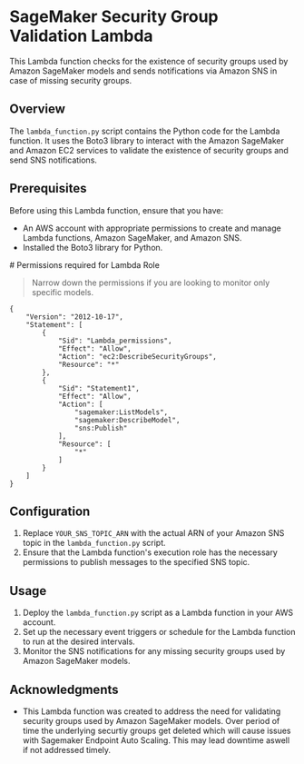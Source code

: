 # SageMaker Security Group Validation Lambda

This Lambda function checks for the existence of security groups used by Amazon SageMaker models and sends notifications via Amazon SNS in case of missing security groups.

## Overview

The `lambda_function.py` script contains the Python code for the Lambda function. It uses the Boto3 library to interact with the Amazon SageMaker and Amazon EC2 services to validate the existence of security groups and send SNS notifications.

## Prerequisites

Before using this Lambda function, ensure that you have:

- An AWS account with appropriate permissions to create and manage Lambda functions, Amazon SageMaker, and Amazon SNS.
- Installed the Boto3 library for Python.

# Permissions required for Lambda Role 

> Narrow down the permissions if you are looking to monitor only specific models.

```
{
    "Version": "2012-10-17",
    "Statement": [
        {
            "Sid": "Lambda_permissions",
            "Effect": "Allow",
            "Action": "ec2:DescribeSecurityGroups",
            "Resource": "*"
        },
        {
            "Sid": "Statement1",
            "Effect": "Allow",
            "Action": [
                "sagemaker:ListModels",
                "sagemaker:DescribeModel",
                "sns:Publish"
            ],
            "Resource": [
                "*"
            ]
        }
    ]
}
```

## Configuration

1. Replace `YOUR_SNS_TOPIC_ARN` with the actual ARN of your Amazon SNS topic in the `lambda_function.py` script.
2. Ensure that the Lambda function's execution role has the necessary permissions to publish messages to the specified SNS topic.

## Usage

1. Deploy the `lambda_function.py` script as a Lambda function in your AWS account.
2. Set up the necessary event triggers or schedule for the Lambda function to run at the desired intervals.
3. Monitor the SNS notifications for any missing security groups used by Amazon SageMaker models.

## Acknowledgments

- This Lambda function was created to address the need for validating security groups used by Amazon SageMaker models. Over period of time the underlying securtiy groups get deleted which will cause issues with Sagemaker Endpoint Auto Scaling. This may lead downtime aswell if not addressed timely. 

